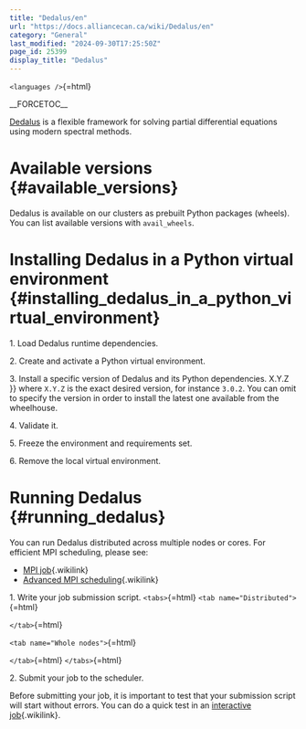 ```yaml
---
title: "Dedalus/en"
url: "https://docs.alliancecan.ca/wiki/Dedalus/en"
category: "General"
last_modified: "2024-09-30T17:25:50Z"
page_id: 25399
display_title: "Dedalus"
---
```


`<languages />`{=html}

\_\_FORCETOC\_\_

[Dedalus](https://dedalus-project.org/) is a flexible framework for solving partial differential equations using modern spectral methods.

# Available versions {#available_versions}

Dedalus is available on our clusters as prebuilt Python packages (wheels). You can list available versions with `avail_wheels`.

# Installing Dedalus in a Python virtual environment {#installing_dedalus_in_a_python_virtual_environment}

1\. Load Dedalus runtime dependencies.

2\. Create and activate a Python virtual environment.

3\. Install a specific version of Dedalus and its Python dependencies. X.Y.Z }} where `X.Y.Z` is the exact desired version, for instance `3.0.2`. You can omit to specify the version in order to install the latest one available from the wheelhouse.

4\. Validate it.

5\. Freeze the environment and requirements set.

6\. Remove the local virtual environment.

# Running Dedalus {#running_dedalus}

You can run Dedalus distributed across multiple nodes or cores. For efficient MPI scheduling, please see:

- [MPI job](https://docs.alliancecan.ca/Running_jobs#MPI_job "MPI job"){.wikilink}
- [Advanced MPI scheduling](https://docs.alliancecan.ca/Advanced_MPI_scheduling "Advanced MPI scheduling"){.wikilink}

1\. Write your job submission script. `<tabs>`{=html} `<tab name="Distributed">`{=html}

`</tab>`{=html}

`<tab name="Whole nodes">`{=html}

`</tab>`{=html} `</tabs>`{=html}

2\. Submit your job to the scheduler.

Before submitting your job, it is important to test that your submission script will start without errors. You can do a quick test in an [interactive job](https://docs.alliancecan.ca/Running_jobs#Interactive_jobs "interactive job"){.wikilink}.
